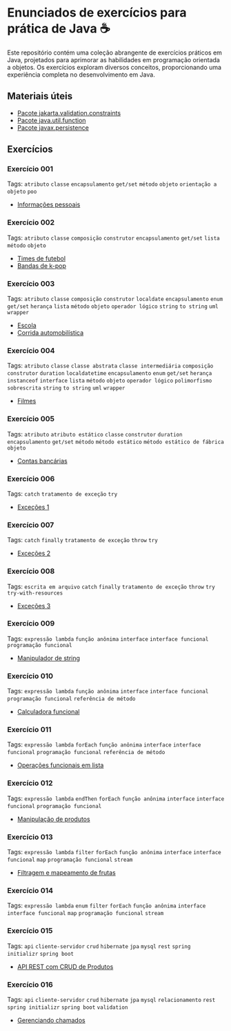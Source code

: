 # Enunciados de exercícios para prática de Java ☕

Este repositório contém uma coleção abrangente de exercícios práticos em Java, projetados para aprimorar as habilidades em programação orientada a objetos. Os exercícios exploram diversos conceitos, proporcionando uma experiência completa no desenvolvimento em Java.

## Materiais úteis

- [Pacote jakarta.validation.constraints](./util/jakarta.validation.constraints.md)
- [Pacote java.util.function](./util/java.util.function.md)
- [Pacote javax.persistence](./util/javax.persistence.md)

## Exercícios

### Exercício 001

Tags: `atributo` `classe` `encapsulamento` `get/set` `método` `objeto` `orientação a objeto` `poo`

- [Informações pessoais](./exercicios/exercicio-001/versao-001/README.md)

### Exercício 002

Tags: `atributo` `classe` `composição` `construtor` `encapsulamento` `get/set` `lista` `método` `objeto`

- [Times de futebol](./exercicios/exercicio-002/versao-001/README.md)
- [Bandas de k-pop](./exercicios/exercicio-002/versao-002/README.md)

### Exercício 003

Tags: `atributo` `classe` `composição` `construtor` `localdate` `encapsulamento` `enum` `get/set` `herança` `lista` `método` `objeto` `operador lógico` `string` `to string` `uml` `wrapper`

- [Escola](./exercicios/exercicio-003/versao-001/README.md)
- [Corrida automobilística](./exercicios/exercicio-003/versao-002/README.md)

### Exercício 004

Tags: `atributo` `classe` `classe abstrata` `classe intermediária` `composição` `construtor` `duration` `localdatetime` `encapsulamento` `enum` `get/set` `herança` `instanceof` `interface` `lista` `método` `objeto` `operador lógico` `polimorfismo` `sobrescrita` `string` `to string` `uml` `wrapper`

- [Filmes](./exercicios/exercicio-004/versao-001/README.md)

### Exercício 005

Tags: `atributo` `atributo estático` `classe` `construtor` `duration` `encapsulamento` `get/set` `método` `método estático` `método estático de fábrica` `objeto`

- [Contas bancárias](./exercicios/exercicio-005/versao-001/README.md)

### Exercício 006

Tags: `catch` `tratamento de exceção` `try`

- [Exceções 1](./exercicios/exercicio-006/versao-001/README.md)

### Exercício 007

Tags: `catch` `finally` `tratamento de exceção` `throw` `try`

- [Exceções 2](./exercicios/exercicio-007/versao-001/README.md)

### Exercício 008

Tags: `escrita em arquivo` `catch` `finally` `tratamento de exceção` `throw` `try` `try-with-resources`

- [Exceções 3](./exercicios/exercicio-008/versao-001/README.md)

### Exercício 009

Tags: `expressão lambda` `função anônima` `interface` `interface funcional` `programação funcional`

- [Manipulador de string](./exercicios/exercicio-009/versao-001/README.md)

### Exercício 010

Tags: `expressão lambda` `função anônima` `interface` `interface funcional` `programação funcional` `referência de método`

- [Calculadora funcional](./exercicios/exercicio-010/versao-001/README.md)

### Exercício 011

Tags: `expressão lambda` `forEach` `função anônima` `interface` `interface funcional` `programação funcional` `referência de método`

- [Operações funcionais em lista](./exercicios/exercicio-011/versao-001/README.md)

### Exercício 012

Tags: `expressão lambda` `endThen` `forEach` `função anônima` `interface` `interface funcional` `programação funcional`

- [Manipulação de produtos](./exercicios/exercicio-012/versao-001/README.md)

### Exercício 013

Tags: `expressão lambda` `filter` `forEach` `função anônima` `interface` `interface funcional` `map` `programação funcional` `stream`

- [Filtragem e mapeamento de frutas](./exercicios/exercicio-013/versao-001/README.md)

### Exercício 014

Tags: `expressão lambda` `enum` `filter` `forEach` `função anônima` `interface` `interface funcional` `map` `programação funcional` `stream`

### Exercício 015

Tags: `api` `cliente-servidor` `crud` `hibernate` `jpa` `mysql` `rest` `spring initializr` `spring boot`

- [API REST com CRUD de Produtos](./exercicios/exercicio-015/versao-001/README.md)

### Exercício 016

Tags: `api` `cliente-servidor` `crud` `hibernate` `jpa` `mysql` `relacionamento` `rest` `spring initializr` `spring boot` `validation`

- [Gerenciando chamados](./exercicios/exercicio-016/versao-001/README.md)
